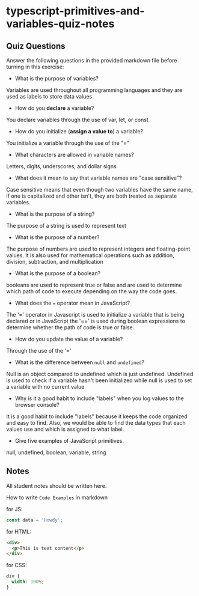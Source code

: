 # typescript-primitives-and-variables-quiz-notes

## Quiz Questions

Answer the following questions in the provided markdown file before turning in this exercise:

- What is the purpose of variables?

Variables are used throughout all programming languages and they are used as labels to store data values

- How do you **declare** a variable?

You declare variables through the use of var, let, or const

- How do you initialize (**assign a value to**) a variable?

You initialize a variable through the use of the "="

- What characters are allowed in variable names?

Letters, digits, underscores, and dollar signs

- What does it mean to say that variable names are "case sensitive"?

Case sensitive means that even though two variables have the same name, if one is capitalized and other isn't, they are both treated as separate variables.

- What is the purpose of a string?

The purpose of a string is used to represent text

- What is the purpose of a number?

The purpose of numbers are used to represent integers and floating-point values. It is also used for mathematical operations such as addition, division, subtraction, and multiplication

- What is the purpose of a boolean?

booleans are used to represent true or false and are used to determine which path of code to execute depending on the way the code goes.

- What does the `=` operator mean in JavaScript?

The '=' operator in Javascript is used to initialize a variable that is being declared or in JavaScript the '==' is used during boolean expressions to determine whether the path of code is true or false.

- How do you update the value of a variable?

Through the use of the '='

- What is the difference between `null` and `undefined`?

Null is an object compared to undefined which is just undefined. Undefined is used to check if a variable hasn't been initialized while null is used to set a variable with no current value

- Why is it a good habit to include "labels" when you log values to the browser console?

It is a good habit to include "labels" because it keeps the code organized and easy to find. Also, we would be able to find the data types that each values use and which is assigned to what label.

- Give five examples of JavaScript primitives.

null, undefined, boolean, variable, string

## Notes

All student notes should be written here.

How to write `Code Examples` in markdown

for JS:

```javascript
const data = 'Howdy';
```

for HTML:

```html
<div>
  <p>This is text content</p>
</div>
```

for CSS:

```css
div {
  width: 100%;
}
```
